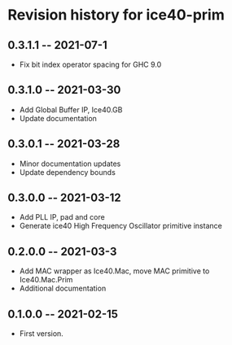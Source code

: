 # Revision history for ice40-prim

## 0.3.1.1 -- 2021-07-1

* Fix bit index operator spacing for GHC 9.0

## 0.3.1.0 -- 2021-03-30
* Add Global Buffer IP, Ice40.GB
* Update documentation

## 0.3.0.1 -- 2021-03-28

* Minor documentation updates
* Update dependency bounds

## 0.3.0.0 -- 2021-03-12

* Add PLL IP, pad and core
* Generate ice40 High Frequency Oscillator primitive instance

## 0.2.0.0 -- 2021-03-3

* Add MAC wrapper as Ice40.Mac, move MAC primitive to Ice40.Mac.Prim
* Additional documentation

## 0.1.0.0 -- 2021-02-15

* First version. 
